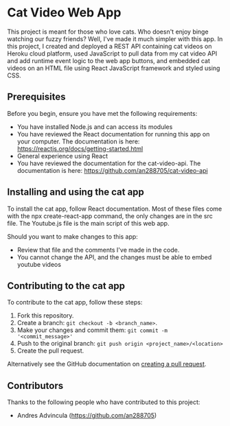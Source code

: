 # Cat Video Web App

This project is meant for those who love cats. Who doesn't enjoy binge watching our fuzzy friends? Well, I've made it much simpler with this app. In this project, I created and deployed a REST API containing cat videos on Heroku cloud platform, used JavaScript to pull data from my cat video API and add runtime event logic to the web app buttons, and embedded cat videos on an HTML file using React JavaScript framework and styled using CSS. 

## Prerequisites

Before you begin, ensure you have met the following requirements:
* You have installed Node.js and can access its modules
* You have reviewed the React documentation for running this app on your computer. The documentation is here: https://reactjs.org/docs/getting-started.html
* General experience using React
* You have reviewed the documentation for the cat-video-api. The documentation is here: https://github.com/an288705/cat-video-api 

## Installing and using the cat app

To install the cat app, follow React documentation. Most of these files come with the npx create-react-app command, the only changes are in the src file. The Youtube.js file is the main script of this web app. 

Should you want to make changes to this app:
* Review that file and the comments I've made in the code. 
* You cannot change the API, and the changes must be able to embed youtube videos

## Contributing to the cat app

To contribute to the cat app, follow these steps:

1. Fork this repository.
2. Create a branch: `git checkout -b <branch_name>`.
3. Make your changes and commit them: `git commit -m '<commit_message>'`
4. Push to the original branch: `git push origin <project_name>/<location>`
5. Create the pull request.

Alternatively see the GitHub documentation on [creating a pull request](https://help.github.com/en/github/collaborating-with-issues-and-pull-requests/creating-a-pull-request).

## Contributors

Thanks to the following people who have contributed to this project:

* Andres Advincula (https://github.com/an288705)
